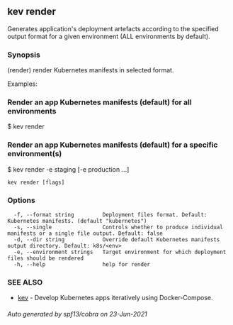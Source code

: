 ## kev render

Generates application's deployment artefacts according to the specified output format for a given environment (ALL environments by default).

### Synopsis

(render) render Kubernetes manifests in selected format.

Examples:

  ### Render an app Kubernetes manifests (default) for all environments
  $ kev render

  ### Render an app Kubernetes manifests (default) for a specific environment(s)
  $ kev render -e staging [-e production ...]

```
kev render [flags]
```

### Options

```
  -f, --format string         Deployment files format. Default: Kubernetes manifests. (default "kubernetes")
  -s, --single                Controls whether to produce individual manifests or a single file output. Default: false
  -d, --dir string            Override default Kubernetes manifests output directory. Default: k8s/<env>
  -e, --environment strings   Target environment for which deployment files should be rendered
  -h, --help                  help for render
```

### SEE ALSO

* [kev](kev.md)	 - Develop Kubernetes apps iteratively using Docker-Compose.

###### Auto generated by spf13/cobra on 23-Jun-2021
